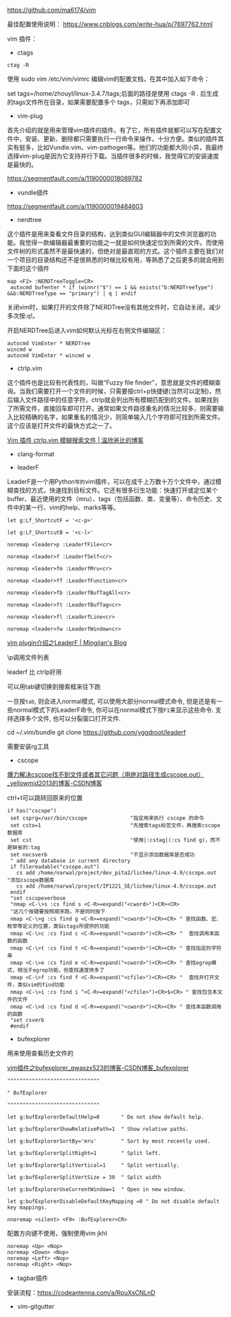 https://github.com/ma6174/vim

最佳配置使用说明：
https://www.cnblogs.com/write-hua/p/7697762.html





vim 插件：

-   ctags

```
ctag -R
```

使用 sudo vim /etc/vim/vimrc 编辑vim的配置文档，在其中加入如下命令：

set tags=/home/zhouyl/linux-3.4.7/tags;后面的路径是使用 ctags -R . 后生成的tags文件所在目录，如果需要配置多个 tags，只需如下再添加即可



- vim-plug

首先介绍的就是用来管理vim插件的插件。有了它，所有插件就都可以写在配置文件中，安装、更新、删除都只需要执行一行命令来操作，十分方便。类似的插件其实有挺多，比如Vundle.vim、vim-pathogen等。他们的功能都大同小异，我最终选择vim-plug是因为它支持并行下载。当插件很多的时候，我觉得它的安装速度是最快的。

https://segmentfault.com/a/1190000018089782

- vundle插件

https://segmentfault.com/a/1190000019484603

- nerdtree

这个插件是用来查看文件目录的结构，达到类似GUI编辑器中的文件浏览器的功能。我觉得一款编辑器最重要的功能之一就是如何快速定位到所需的文件。而使用文件树的形式虽然不是最快速的，但绝对是最直观的方式。这个插件主要在我们对一个项目的目录结构还不是很熟悉的时候比较有用，等熟悉了之后更多的就会用到下面的这个插件

```
map <F2> :NERDTreeToggle<CR>
 autocmd bufenter * if (winnr("$") == 1 && exists("b:NERDTreeType") &&b:NERDTreeType == "primary") | q | endif
```

关闭vim时，如果打开的文件除了NERDTree没有其他文件时，它自动关闭，减少多次按:q!。

开启NERDTree后进入vim如何默认光标在右侧文件编辑区：

```
autocmd VimEnter * NERDTree
wincmd w
autocmd VimEnter * wincmd w
```

- ctrlp.vim 

这个插件也是比较有代表性的，叫做“Fuzzy file finder"，意思就是文件的模糊查询。当我们需要打开一个文件的时候，只需要按ctrl+p快捷键(当然可以定制)，然后输入文件路径中的任意字符，ctrlp就会列出所有模糊匹配到的文件。如果找到了所需文件，直接回车即可打开。通常如果文件路径重名的情况比较多，则需要输入比较精确的名字，如果重名的情况少，则简单输入几个字符即可找到所需文件。这个应该是打开文件的最快方式之一了。

[Vim 插件 ctrlp.vim 模糊搜索文件 | 温欣爸比的博客](https://wxnacy.com/2017/09/23/vim-plugin-ctrlp/)

- clang-format

- leaderF

LeaderF是一个用Python`写的`vim插件，可以在成千上万数十万个文件中，通过模糊查找的方式，快速找到目标文件。它还有很多衍生功能：快速打开或定位某个buffer、最近使用的文件（mru）、tags（包括函数、类、变量等）、命令历史、文件中的某一行、vim的help、marks等等。

```
let g:Lf_ShortcutF = '<c-p>'

let g:Lf_ShortcutB = '<c-l>'

noremap <leader>p :LeaderfFile<cr>

noremap <leader>f :LeaderfSelf<cr>

noremap <leader>fm :LeaderfMru<cr>

noremap <leader>ff :LeaderfFunction<cr>

noremap <leader>fb :LeaderfBufTagAll<cr>

noremap <leader>ft :LeaderfBufTag<cr>

noremap <leader>fl :LeaderfLine<cr>

noremap <leader>fw :LeaderfWindow<cr>
```

[vim plugin介绍之LeaderF | Mingjian's Blog](https://retzzz.github.io/dc9af5aa/)

\p调用文件列表

leaderf 比 ctrlp好用

可以用tab键切换到搜索框来往下跑

一旦按`tab`, 则会进入normal模式, 可以使用大部分normal模式命令, 但是还是有一些normal模式下的LeaderF命令, 你可以在normal模式下按`F1`来显示这些命令. 支持选择多个文件, 也可以分裂窗口打开文件.

cd ~/.vim/bundle
git clone https://github.com/yggdroot/leaderf

需要安装rg工具







- cscope

[爆力解决cscope找不到文件或者其它问题（用绝对路径生成cscope.out）_yellowmid2013的博客-CSDN博客](https://blog.csdn.net/yellowmid2013/article/details/106569166)

ctrl+t可以跳转回原来的位置

```
if has("cscope")
 set csprg=/usr/bin/cscope              "指定用来执行 cscope 的命令                                                                   
 set csto=1                             "先搜索tags标签文件，再搜索cscope数据库
 set cst                                "使用|:cstag|(:cs find g)，而不是缺省的:tag
 set nocsverb                           "不显示添加数据库是否成功
 " add any database in current directory
 if filereadable("cscope.out")
   cs add /home/narwal/project/dev_pita2/lichee/linux-4.9/cscope.out                   "添加cscope数据库
   cs add /home/narwal/project/IP1221_SE/lichee/linux-4.9/cscope.out
 endif
 "set cscopeverbose
 "nmap <C-\>s :cs find s <C-R>=expand("<cword>")<CR><CR>
 "这几个按键要按照顺序跑，不是同时按下
 nmap <C-\>g :cs find g <C-R>=expand("<cword>")<CR><CR> " 查找函数、宏、枚举等定义的位置，类似ctags所提供的功能
 nmap <C-\>c :cs find c <C-R>=expand("<cword>")<CR><CR> "  查找调用本函数的函数
 nmap <C-\>t :cs find t <C-R>=expand("<cword>")<CR><CR> " 查找指定的字符串
 nmap <C-\>e :cs find e <C-R>=expand("<cword>")<CR><CR> " 查找egrep模式，相当于egrep功能，但查找速度快多了
 nmap <C-\>f :cs find f <C-R>=expand("<cfile>")<CR><CR> "  查找并打开文件，类似vim的find功能
 nmap <C-\>i :cs find i ^<C-R>=expand("<cfile>")<CR>$<CR> " 查找包含本文件的文件
 nmap <C-\>d :cs find d <C-R>=expand("<cword>")<CR><CR> " 查找本函数调用的函数
 "set csverb         
 #endif
```



- bufexplorer

用来使用查看历史文件的

[vim插件之bufexplorer_qwaszx523的博客-CSDN博客_bufexplorer](https://blog.csdn.net/qwaszx523/article/details/77853441)

```
""""""""""""""""""""""""""""""

" BufExplorer

""""""""""""""""""""""""""""""

let g:bufExplorerDefaultHelp=0       " Do not show default help.

let g:bufExplorerShowRelativePath=1  " Show relative paths.

let g:bufExplorerSortBy='mru'        " Sort by most recently used.

let g:bufExplorerSplitRight=1        " Split left.

let g:bufExplorerSplitVertical=1     " Split vertically.

let g:bufExplorerSplitVertSize = 30  " Split width

let g:bufExplorerUseCurrentWindow=1  " Open in new window.

let g:bufExplorerDisableDefaultKeyMapping =0 " Do not disable default key mappings.

nnoremap <silent> <F9> :BufExplorer<CR>
```

配置方向键不使用，强制使用vim jkhl

```
noremap <Up> <Nop>
noremap <Down> <Nop>
noremap <Left> <Nop>
noremap <Right> <Nop>
```

-   tagbar插件

安装流程：https://codeantenna.com/a/RpuXsCNLnD

-   vim-gitgutter

